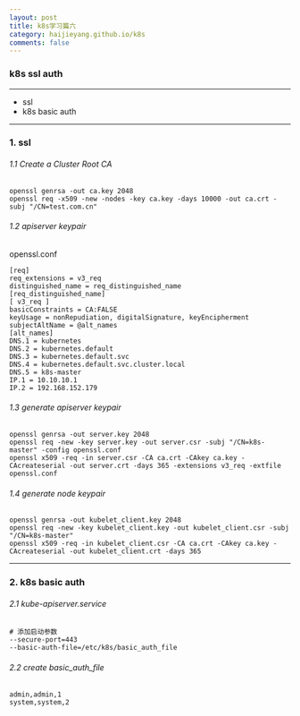 ```yaml
---
layout: post
title: k8s学习篇六 
category: haijieyang.github.io/k8s
comments: false
---
```


### k8s ssl auth

---

  * ssl
  * k8s basic auth
  
---

### 1. ssl 
###### 1.1 Create a Cluster Root CA

```
openssl genrsa -out ca.key 2048
openssl req -x509 -new -nodes -key ca.key -days 10000 -out ca.crt -subj "/CN=test.com.cn"
```

###### 1.2 apiserver keypair
openssl.conf

```
[req]
req_extensions = v3_req
distinguished_name = req_distinguished_name
[req_distinguished_name]
[ v3_req ]
basicConstraints = CA:FALSE
keyUsage = nonRepudiation, digitalSignature, keyEncipherment
subjectAltName = @alt_names
[alt_names]
DNS.1 = kubernetes
DNS.2 = kubernetes.default
DNS.3 = kubernetes.default.svc
DNS.4 = kubernetes.default.svc.cluster.local
DNS.5 = k8s-master
IP.1 = 10.10.10.1 
IP.2 = 192.168.152.179
```

###### 1.3 generate apiserver keypair


```
openssl genrsa -out server.key 2048
openssl req -new -key server.key -out server.csr -subj "/CN=k8s-master" -config openssl.conf
openssl x509 -req -in server.csr -CA ca.crt -CAkey ca.key -CAcreateserial -out server.crt -days 365 -extensions v3_req -extfile openssl.conf
```

###### 1.4 generate node keypair

```
openssl genrsa -out kubelet_client.key 2048
openssl req -new -key kubelet_client.key -out kubelet_client.csr -subj "/CN=k8s-master" 
openssl x509 -req -in kubelet_client.csr -CA ca.crt -CAkey ca.key -CAcreateserial -out kubelet_client.crt -days 365 
```

---

### 2. k8s basic auth

###### 2.1 kube-apiserver.service

```
# 添加启动参数
--secure-port=443
--basic-auth-file=/etc/k8s/basic_auth_file
```

###### 2.2 create basic_auth_file

```
admin,admin,1
system,system,2
```
